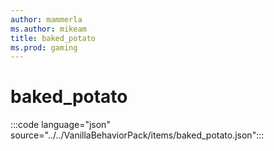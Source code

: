 ```yaml
---
author: mammerla
ms.author: mikeam
title: baked_potato
ms.prod: gaming
---
```


# baked_potato

:::code language="json" source="../../VanillaBehaviorPack/items/baked_potato.json":::